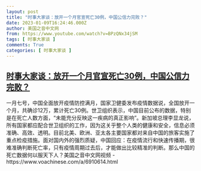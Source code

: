 ```yaml
---
layout: post
title: "时事大家谈：放开一个月官宣死亡30例，中国公信力完败？"
date: 2023-01-09T16:24:46.000Z
author: 美国之音中文网
from: https://www.youtube.com/watch?v=BPzQNx34jSM
tags: [ 时事大家谈 ]
comments: True
categories: [ 时事大家谈 ]
---
```

<!--1673281486000-->
[时事大家谈：放开一个月官宣死亡30例，中国公信力完败？](https://www.youtube.com/watch?v=BPzQNx34jSM)
------

<div>
一月七号，中国全面放开疫情防控满月，国家卫健委发布疫情数据说，全国放开一个月，共确诊12万，累计死亡30例。世卫组织表示，中国目前公布的数据，特别是在死亡人数方面，“未能充分反映这一疾病的真正影响”。新加坡总理李显龙说，所有国家都应配合世卫组织的工作，因为这关乎整个人类的健康和安全，信息必须准确、高效、透明。目前北美、欧洲、亚太各主要国家都对来自中国的旅客实施了重点检疫措施。面对国内外的强烈质疑，中国回应：在疫情流行和快速传播期，很难准确判断死亡率，只有疫情周期过去后，才能做出比较精准的判断。那么中国的死亡数据何以服天下人？美国之音中文网视频 - https://www.voachinese.com/a/6910614.html
</div>
